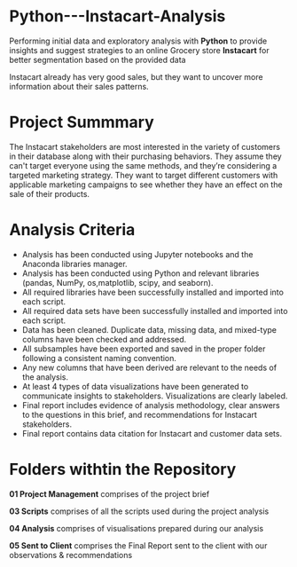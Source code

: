 # Python---Instacart-Analysis

Performing initial data and exploratory analysis with **Python** to provide insights and suggest strategies to an online Grocery store **Instacart** for better segmentation based on the provided data

Instacart already has very good sales, but they want to uncover more
information about their sales patterns.

# Project Summmary
The Instacart stakeholders are most interested in the variety of customers in their database along with their purchasing behaviors. They assume they can't target everyone using the same methods, and they’re considering a targeted marketing strategy. They want to target different customers with applicable marketing campaigns to see whether they have an effect on the sale of their products.

# Analysis Criteria
- Analysis has been conducted using Jupyter notebooks and the Anaconda libraries
manager.
- Analysis has been conducted using Python and relevant libraries (pandas, NumPy, os,matplotlib, scipy, and seaborn).
- All required libraries have been successfully installed and imported into each script.
- All required data sets have been successfully installed and imported into each script.
- Data has been cleaned. Duplicate data, missing data, and mixed-type columns have
been checked and addressed.
- All subsamples have been exported and saved in the proper folder following a consistent naming convention.
- Any new columns that have been derived are relevant to the needs of the analysis.
- At least 4 types of data visualizations have been generated to communicate insights to stakeholders. Visualizations are clearly labeled.
- Final report includes evidence of analysis methodology, clear answers to the questions in this brief, and recommendations for Instacart stakeholders.
- Final report contains data citation for Instacart and customer data sets.

# Folders withtin the Repository

**01 Project Management** comprises of the project brief

**03 Scripts** comprises of all the scripts used during the project analysis

**04 Analysis** comprises of visualisations prepared during our analysis

**05 Sent to Client** comprises the Final Report sent to the client with our observations & recommendations
